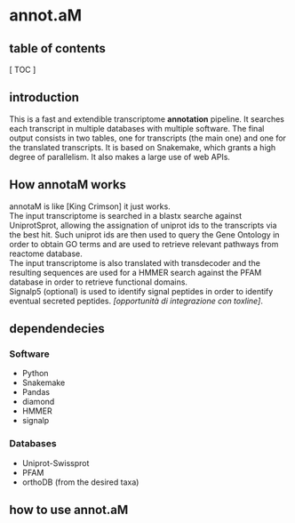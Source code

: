 # annot.aM
## table of contents
[ TOC ]
## introduction
This is a fast and extendible transcriptome **annotation** pipeline. It searches each transcript in multiple databases with multiple software. The final output consists in two tables, one for transcripts (the main one) and one for the translated transcripts. It is based on Snakemake, which grants a high degree of parallelism. It also makes a large use of web APIs.
## How annotaM works
annotaM is like [King Crimson] it just works.  
The input transcriptome is searched in a blastx searche against UniprotSprot, allowing the assignation of uniprot ids to the transcripts via the best hit. Such uniprot ids are then used to query the Gene Ontology in order to obtain GO terms and are used to retrieve relevant pathways from reactome database.  
The input transcriptome is also translated with transdecoder and the resulting sequences are used for a HMMER search against the PFAM database in order to retrieve functional domains.  
Signalp5 (optional) is used to identify signal peptides in order to identify eventual secreted peptides. _[opportunità di integrazione con toxline]_.
## dependendecies
### Software
* Python
* Snakemake
* Pandas
* diamond
* HMMER
* signalp
### Databases
* Uniprot-Swissprot
* PFAM
* orthoDB (from the desired taxa)
## how to use annot.aM
